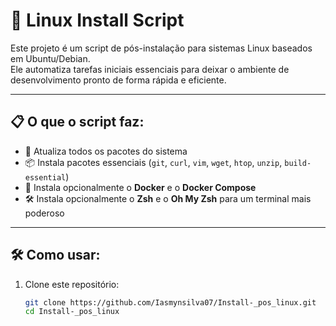 # 🚀 Linux Install Script

Este projeto é um script de pós-instalação para sistemas Linux baseados em Ubuntu/Debian.  
Ele automatiza tarefas iniciais essenciais para deixar o ambiente de desenvolvimento pronto de forma rápida e eficiente.

---

## 📋 O que o script faz:

- 🔄 Atualiza todos os pacotes do sistema
- 📦 Instala pacotes essenciais (`git`, `curl`, `vim`, `wget`, `htop`, `unzip`, `build-essential`)
- 🐳 Instala opcionalmente o **Docker** e o **Docker Compose**
- 🛠️ Instala opcionalmente o **Zsh** e o **Oh My Zsh** para um terminal mais poderoso

---

## 🛠️ Como usar:

1. Clone este repositório:
   ```bash
   git clone https://github.com/Iasmynsilva07/Install-_pos_linux.git
   cd Install-_pos_linux
